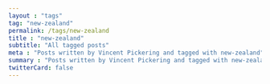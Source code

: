 ```yaml
---
layout : "tags"
tag: "new-zealand"
permalink: /tags/new-zealand
title : "new-zealand"
subtitle: "All tagged posts"
meta : "Posts written by Vincent Pickering and tagged with new-zealand"
summary : "Posts written by Vincent Pickering and tagged with new-zealand"
twitterCard: false
---
```

